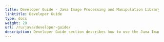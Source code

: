 ```yaml
---
title: Developer Guide - Java Image Processing and Manipulation Library API
linktitle: Developer Guide
type: docs
weight: 20
url: /ru/java/developer-guide/
description: Developer Guide section describes how to use the Java Image Processing Library API to manipulate, draw and work with images
---
```

